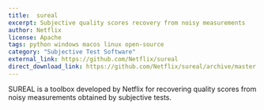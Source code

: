 ```yaml
---
title:  sureal
excerpt: Subjective quality scores recovery from noisy measurements
author: Netflix
license: Apache
tags: python windows macos linux open-source
category: "Subjective Test Software"
external_link: https://github.com/Netflix/sureal
direct_download_link: https://github.com/Netflix/sureal/archive/master.zip
---
```


SUREAL is a toolbox developed by Netflix for recovering quality scores from noisy measurements obtained by subjective tests.